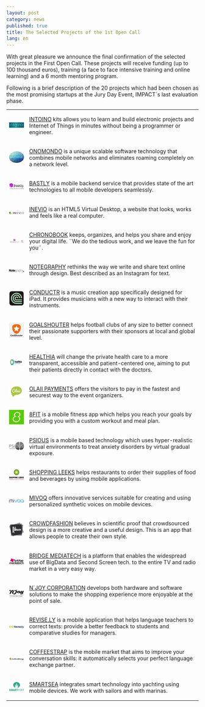```yaml
---
layout: post
category: news
published: true
title: The Selected Projects of the 1st Open Call
lang: en
---
```


With great pleasure we announce the final confirmation of the selected projects in the First Open Call. These projects will receive funding (up to 100 thousand euros), training (a face to face intensive training and online learning) and a 6 month mentoring program.

Following is a brief description of the 20 projects which had been chosen as the most promising startups at the Jury Day Event, IMPACT´s last evaluation phase.

<table class="table">
<tr>
<td>
<a href="http://www.intoino.com/"><img src="/assets/intoino logo firma100.jpg"></a>
</td>
<td>
<p><a href="http://www.intoino.com/">INTOINO</a> kits allows you to learn and build electronic projects and Internet of Things in minutes without being a programmer or engineer.</p>
</td>
</tr>
<tr>
<td>
<a href="http://onomondo.com/"><img src="/assets/ImagenNEW ONOMONDO50.jpg"></a>
</td>
<td>
<p><a href="http://onomondo.com/">ONOMONDO</a> is a unique scalable software technology that combines mobile networks and eliminates roaming completely on a network level.</p>
</td>
</tr>
<tr>
<td>
<a href="http://bastly.com/"><img src="/assets/bastly 100.jpg"></a>
</td>
<td>
<p><a href="http://bastly.com/">BASTLY</a> is a mobile backend service that provides state of the art technologies to all mobile developers seamlessly.</p>
</td>
</tr>
<tr>
<td>
<a href="https://www.inevio.com/"><img src="/assets/Logo inevio 100.jpg"></a>
</td>
<td>
<p><a href="https://www.inevio.com/">INEVIO</a> is an HTML5 Virtual Desktop, a website that looks, works and feels like a real computer.</p>
</td>
</tr>
<tr>
<td>
<a href="https://chronobook.com/"><img src="/assets/chronobook120.jpg"></a>
</td>
<td>
<p><a href="https://chronobook.com/">CHRONOBOOK</a> keeps, organizes, and helps you share and enjoy your digital life. ¨We do the tedious work, and we leave the fun for you¨.</p>
</td>
</tr>
<tr>
<td>
<a href="https://notegraphy.com/"><img src="/assets/notegraphy100.jpg"></a>
</td>
<td>
<p><a href="https://notegraphy.com/">NOTEGRAPHY</a> rethinks the way we write and share text online through design. Best described as an Instagram for text.</p>
</td>
</tr>
<tr>
<td>
<a href="http://www.conductr.net/"><img src="/assets/ConductrIcon50.jpg"></a>
</td>
<td>
<p><a href="http://www.conductr.net/">CONDUCTR</a> is a music creation app specifically designed for iPad. It provides musicians with a new way to interact with their instruments.</p>
</td>
</tr>
<tr>
<td>
<a href="http://www.goalshouter.com/"><img src="/assets/Goalshouter_50.jpg"></a>
</td>
<td>
<p><a href="http://www.goalshouter.com/">GOALSHOUTER</a> helps football clubs of any size to better connect their passionate supporters with their sponsors at local and global level.</p>
</td>
</tr>
<tr>
<td>
<a href="http://www.healthia.es/"><img src="/assets/healthia100 cortado.jpg"></a>
</td>
<td>
<p><a href="http://www.healthia.es/">HEALTHIA</a> will change the private health care to a more transparent, accessible and patient-centered one, aiming to put their patients directly in contact with the doctors.</p>
</td>
</tr>
<tr>
<td>
<a href="http://payments.olaii.com/"><img src="/assets/Olaii_Logo60.jpg"></a>
</td>
<td>
<p><a href="http://payments.olaii.com/">OLAII PAYMENTS</a> offers the visitors to pay in the fastest and securest way to the event organizers.</p>
</td>
</tr>
<tr>
<td>
<a href="http://8fit.com/"><img src="/assets/8fit_50.jpg"></a>
</td>
<td>
<p><a href="http://8fit.com/">8FIT</a> is a mobile fitness app which helps you reach your goals by providing you with a custom workout and meal plan.</p>
</td>
</tr>
<tr>
<td>
<a href="http://psious.com/"><img src="/assets/Psious_80.jpg"></a>
</td>
<td>
<p><a href="http://psious.com/">PSIOUS</a> is a mobile based technology which uses hyper-realistic virtual environments to treat anxiety disorders by virtual gradual exposure.</p>
</td>
</tr>
<tr>
<td>
<a href="http://www.shoppingleeks.com/es/"><img src="/assets/shopping leeks80.jpg"></a>
</td>
<td>
<p><a href="http://www.shoppingleeks.com/es/">SHOPPING LEEKS</a> helps restaurants to order their supplies of food and beverages by using mobile applications.</p>
</td>
</tr>
<tr>
<td>
<a href="http://www.mivoq.it/joomla/"><img src="/assets/Mivoq-logo-100.jpg"></a>
</td>
<td>
<p><a href="http://www.mivoq.it/joomla/">MIVOQ</a> offers innovative services suitable for creating and using personalized synthetic voices on mobile devices.</p>
</td>
</tr>
<tr>
<td>
<a href="http://dlaodmiany.pl/"><img src="/assets/crowdfashion70.jpg"></a>
</td>
<td>
<p><a href="http://dlaodmiany.pl/">CROWDFASHION</a> believes in scientific proof that crowdsourced design is a more creative and a useful design. This is an app that allows people to create their own style.</p> 
</td>
</tr>
<tr>
<td>
<a href="http://bridgemediatech.com/en/index.html"><img src="/assets/BridgeMediatech_100.jpg"></a>
</td>
<td>
<p><a href="http://bridgemediatech.com/en/index.html">BRIDGE MEDIATECH</a> is a platform that enables the widespread use of BigData and Second Screen tech. to the entire TV and radio market in a very easy way.</p>
</td>
</tr>
<tr>
<td>
<a href="http://njoycorporation.com/"><img src="/assets/njoy corporation60.jpg"></a>
</td>
<td>
<p><a href="http://njoycorporation.com/">N´JOY CORPORATION</a> develops both hardware and software solutions to make the shopping experience more enjoyable at the point of sale.</p>
</td>
</tr>
<tr>
<td>
<a href="http://revise.ly/es/"><img src="/assets/Revisely logo_120.jpg"></a>
</td>
<td>
<p><a href="http://revise.ly/es/">REVISE.LY</a> is a mobile application that helps language teachers to correct texts: provide a better feedback to students and comparative studies for managers.</p>
</td>
</tr>
<tr>
<td>
<a href="http://www.coffeestrap.com/"><img src="/assets/coffee strap logo120.jpg"></a>
</td>
<td>
<p><a href="http://www.coffeestrap.com/">COFFEESTRAP</a> is the mobile market that aims to improve your conversation skills: it automatically selects your perfect language exchange partner.</p>
</td>
</tr>
<tr>
<td>
<a href="http://smartport.es/"><img src="/assets/smartsea 80.jpg"></a>
</td>
<td>
<p><a href="http://smartport.es/">SMARTSEA</a> integrates smart technology into yachting using mobile devices. We work with sailors and with marinas.</p>
</td>
</tr>
</table>